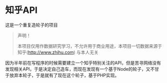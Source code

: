 # 知乎API
这是一个重复造轮子的项目

> 声明！
> 
> 本项目仅用作数据研究学习，不允许用于商业用途，本项目一切数据来源于知乎(http://www.zhihu.com)  与本人无关

因为半年前在写程序的时候需要建立一个知乎特别关注的API，但是苦寻网络没有发现相关API，于是决定自己造车，而现在发现有一个基于Node的轮子，又不甘于放弃本轮子，于是就有了现在这个轮子，基于PHP实现。

